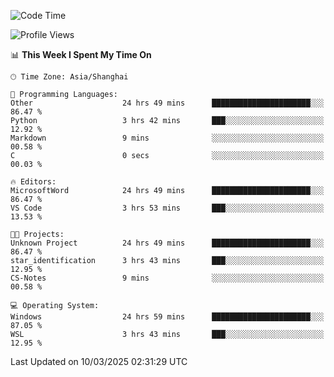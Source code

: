 <!--START_SECTION:waka-->
![Code Time](http://img.shields.io/badge/Code%20Time-2%2C369%20hrs%2038%20mins-blue)

![Profile Views](http://img.shields.io/badge/Profile%20Views-0-blue)

📊 **This Week I Spent My Time On** 

```text
🕑︎ Time Zone: Asia/Shanghai

💬 Programming Languages: 
Other                    24 hrs 49 mins      ██████████████████████░░░   86.47 % 
Python                   3 hrs 42 mins       ███░░░░░░░░░░░░░░░░░░░░░░   12.92 % 
Markdown                 9 mins              ░░░░░░░░░░░░░░░░░░░░░░░░░   00.58 % 
C                        0 secs              ░░░░░░░░░░░░░░░░░░░░░░░░░   00.03 % 

🔥 Editors: 
MicrosoftWord            24 hrs 49 mins      ██████████████████████░░░   86.47 % 
VS Code                  3 hrs 53 mins       ███░░░░░░░░░░░░░░░░░░░░░░   13.53 % 

🐱‍💻 Projects: 
Unknown Project          24 hrs 49 mins      ██████████████████████░░░   86.47 % 
star_identification      3 hrs 43 mins       ███░░░░░░░░░░░░░░░░░░░░░░   12.95 % 
CS-Notes                 9 mins              ░░░░░░░░░░░░░░░░░░░░░░░░░   00.58 % 

💻 Operating System: 
Windows                  24 hrs 59 mins      ██████████████████████░░░   87.05 % 
WSL                      3 hrs 43 mins       ███░░░░░░░░░░░░░░░░░░░░░░   12.95 % 
```


 Last Updated on 10/03/2025 02:31:29 UTC
<!--END_SECTION:waka-->